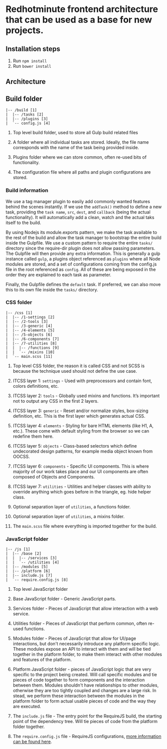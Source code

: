 # Redhotminute frontend architecture that can be used as a base for new projects.

## Installation steps
1. Run ```npm install```
2. Run ```bower install```

## Architecture

## Build folder

```
|-- /build [1]
|  |-- /tasks [2]
|  |-- /plugins [3]
|  `-- config.js [4]
```

1. Top level build folder, used to store all Gulp build related files

2. A folder where all individual tasks are stored. Ideally, the file name corresponds with the name of the task being provided inside.

3. Plugins folder where we can store common, often re-used bits of functionality.

4. The configuration file where all paths and plugin configurations are stored.

### Build information
We use a tag manager plugin to easily add commonly wanted features behind the scenes instantly. If we use the ```addTask()``` method to define a new task, providing the ```task name```, ```src```, ```dest```, and ```callback``` (being the actual functionality). It will automatically add a clean, watch and the actual taks itself to the build.

By using Nodejs its module.exports pattern, we make the task available to the rest of the build and allow the task manager to bootstrap the entire build inside the Gulpfile. We use a custom pattern to require the entire ```tasks/``` directory since the require-dir plugin does not allow passing parameters. The Gulpfile will then provide any extra information. This is generally a gulp instance called ```gulp```, a plugins object referenced as ```plugins``` where all Node modules are stored, and a set of configurations coming from the config.js file in the root referenced as ```config```. All of these are being exposed in the order they are explained to each task as parameter.

Finally, the Gulpfile defines the ```default``` task. If preferred, we can also move this to its own file inside the ```tasks/``` directory.

### CSS folder

```
|-- /css [1]
|  |-- /1-settings [2]
|  |-- /2-tools [3]
|  |-- /3-generic [4]
|  |-- /4-elements [5]
|  |-- /5-objects [6]
|  |-- /6-components [7]
|  |-- /7-utilities [8]
|  |  |-- /functions [9]
|  |  `-- /mixins [10]
|  `-- main.scss [11]
```

1. Top level CSS folder, the reason it is called CSS and not SCSS is because the technique used should not define the use case.

2. ITCSS layer 1: ```settings``` - Used with preprocessors and contain font, colors definitions, etc.

3. ITCSS layer 2: ```tools``` - Globally used mixins and functions. It’s important not to output any CSS in the first 2 layers.

4. ITCSS layer 3: ```generic``` - Reset and/or normalize styles, box-sizing definition, etc. This is the first layer which generates actual CSS.

5. ITCSS layer 4: ```elements``` - Styling for bare HTML elements (like H1, A, etc.). These come with default styling from the browser so we can redefine them here.

6. ITCSS layer 5: ```objects``` - Class-based selectors which define undecorated design patterns, for example media object known from OOCSS.

7. ITCSS layer 6: ```components``` - Specific UI components. This is where majority of our work takes place and our UI components are often composed of Objects and Components.

8. ITCSS layer 7: ```utilities``` - Utilities and helper classes with ability to override anything which goes before in the triangle, eg. hide helper class.

9. Optional separation layer of ```utilities```, a functions folder.

10. Optional separation layer of ```utilities```, a mixins folder.

11. The ```main.scss``` file where everything is imported together for the build.

### JavaScript folder

```
|-- /js [1]
|  |-- /base [2]
|  |  |-- /services [3]
|  |  `-- /utilities [4]
|  |-- /modules [5]
|  |-- /platform [6]
|  |-- include.js [7]
|  `-- require.config.js [8]
```

1. Top level JavaScript folder

2. Base JavaScript folder - Generic JavaScript parts.

3. Services folder - Pieces of JavaScript that allow interaction with a web service.

4. Utilities folder - Pieces of JavaScript that perform common, often re-used functions.

5. Modules folder - Pieces of JavaScript that allow for UI/page interactions, but don't necessarily introduce any platform specific logic. These modules expose an API to interact with them and will be tied together in the platform folder, to make them interact with other modules and features of the platform.

6. Platform JavaScript folder - pieces of JavaScript logic that are very specific to the project being created. Will call specific modules and tie pieces of code together to form components and the interaction between them. Modules shouldn't have relationships to other modules, otherwise they are too tightly coupled and changes are a large risk. In stead, we perform these interaction between the modules in the platform folder to form actual usable pieces of code and the way they are executed.

7. The ```include.js``` file - The entry point for the RequireJS build, the starting point of the dependency tree. Will tie pieces of code from the platform folder together.

8. The ```require.config.js``` file - RequireJS configurations, [more information can be found here](http://requirejs.org/docs/api.html#config).
